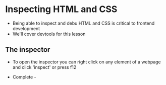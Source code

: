 # Inspecting HTML and CSS

- Being able to inspect and debu HTML and CSS is critical to frontend development
- We'll cover devtools for this lesson

## The inspector

- To open the inspector you can right click on any element of a webpage and click 'inspect' or press f12

- Complete - 